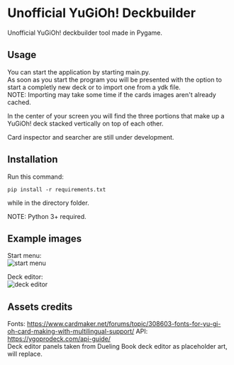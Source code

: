 # Unofficial YuGiOh! Deckbuilder
Unofficial YuGiOh! deckbuilder tool made in Pygame.

## Usage
You can start the application by starting main.py.  
As soon as you start the program you will be presented with the option to start a completly new deck or to import one from a ydk file.   
NOTE: Importing may take some time if the cards images aren't already cached.

In the center of your screen you will find the three portions that make up a YuGiOh! deck stacked vertically on top of each other.

Card inspector and searcher are still under development.

## Installation

Run this command:
```
pip install -r requirements.txt
```
while in the directory folder.

NOTE: Python 3+ required.

## Example images  

Start menu:  
![start menu](https://github.com/user-attachments/assets/a5b25ccb-136a-446a-85e9-1ba31a4bc7c8)  

Deck editor:  
![deck editor](https://github.com/user-attachments/assets/14fb0f93-e27c-401d-ae50-d3890a11d0e2)

## Assets credits
Fonts: https://www.cardmaker.net/forums/topic/308603-fonts-for-yu-gi-oh-card-making-with-multilingual-support/ 
API: https://ygoprodeck.com/api-guide/  
Deck editor panels taken from Dueling Book deck editor as placeholder art, will replace.

